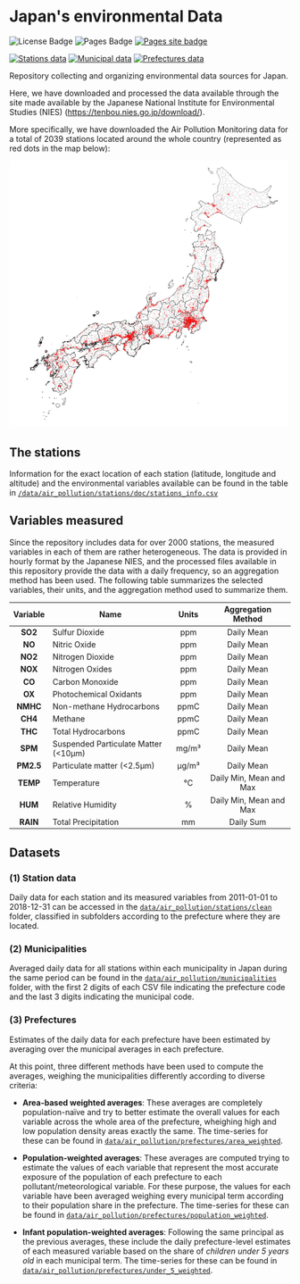 # Japan's environmental Data

![License Badge](https://img.shields.io/github/license/AlFontal/environmental-data-japan?color=blue)
![Pages Badge](https://github.com/AlFontal/environmental-data-japan/actions/workflows/deploy.yml/badge.svg)
[![Pages site badge](https://img.shields.io/badge/Pages%20Site-Online-green)](https://alfontal.github.io/environmental-data-japan)

[![Stations data](https://img.shields.io/badge/Stations-Download-orange)](https://github.com/AlFontal/environmental-data-japan/tree/main/data/air_pollution/stations/clean)
[![Municipal data](https://img.shields.io/badge/Municipalities-Download-orange)](https://github.com/AlFontal/environmental-data-japan/tree/main/data/air_pollution/municipalities)
[![Prefectures data](https://img.shields.io/badge/Prefectures-Download-orange)](https://github.com/AlFontal/environmental-data-japan/tree/main/data/air_pollution/prefectures)

Repository collecting and organizing environmental data sources for Japan.

Here, we have downloaded and processed the data available through the site made available by the Japanese National Institute for Environmental Studies (NIES) (<https://tenbou.nies.go.jp/download/>).

More specifically, we have downloaded the Air Pollution Monitoring data for a total of 2039 stations located around the whole country (represented as red dots in the map below):

<img src="https://github.com/AlFontal/environmental-data-japan/raw/main/data/air_pollution/stations/doc/stations_map.png" alt="Japanese Monitoring Stations Map" title="Japanese Monitoring Stations Map" width=500px>

## The stations

Information for the exact location of each station (latitude, longitude and altitude) and the environmental variables available can be found in the table in [`/data/air_pollution/stations/doc/stations_info.csv`](https://github.com/AlFontal/environmental-data-japan/data/air_pollution/stations/doc/stations_info.csv)

## Variables measured

Since the repository includes data for over 2000 stations, the measured variables in each of them are rather heterogeneous. The data is provided in hourly format by the Japanese NIES, and the processed files available in this repository provide the data with a daily frequency, so an aggregation method has been used. The following table summarizes the selected variables, their units, and the aggregation method used to summarize them.

| **Variable**  | **Name**                              | **Units**  |  **Aggregation Method**  |
|:------------: |-------------------------------------- |:---------: |:-----------------------: |
| **SO2**       | Sulfur Dioxide                        | ppm        | Daily Mean               |
| **NO**        | Nitric Oxide                          | ppm        | Daily Mean               |
| **NO2**       | Nitrogen Dioxide                      | ppm        | Daily Mean               |
| **NOX**       | Nitrogen Oxides                       | ppm        | Daily Mean               |
| **CO**        | Carbon Monoxide                       | ppm        | Daily Mean               |
| **OX**        | Photochemical Oxidants                | ppm        | Daily Mean               |
| **NMHC**      | Non-methane Hydrocarbons              | ppmC       | Daily Mean               |
| **CH4**       | Methane                               | ppmC       | Daily Mean               |
| **THC**       | Total Hydrocarbons                    | ppmC       | Daily Mean               |
| **SPM**       | Suspended Particulate Matter (<10µm)  | mg/m³      | Daily Mean               |
| **PM2.5**     | Particulate matter (<2.5µm)           | µg/m³      | Daily Mean               |
| **TEMP**      | Temperature                           | °C         | Daily Min, Mean and Max  |
| **HUM**       | Relative Humidity                     | %          | Daily Min, Mean and Max  |
| **RAIN**      | Total Precipitation                   | mm         | Daily Sum                |



## Datasets

### (1) Station data

Daily data for each station and its measured variables from 2011-01-01 to 2018-12-31 can be accessed in the [`data/air_pollution/stations/clean`](https://github.com/AlFontal/environmental-data-japan/data/air_pollution/stations/clean) folder, classified in subfolders according to the prefecture where they are located.

### (2) Municipalities

Averaged daily data for all stations within each municipality in Japan during the same period can be found in the [`data/air_pollution/municipalities`](https://github.com/AlFontal/environmental-data-japan/data/air_pollution/municipalities/) folder, with the first 2 digits of each CSV file indicating the prefecture code and the last 3 digits indicating the municipal code.

### (3) Prefectures

Estimates of the daily data for each prefecture have been estimated by averaging over the municipal averages in each prefecture.

At this point, three different methods have been used to compute the averages, weighing the municipalities differently according to diverse criteria:

+ **Area-based weighted averages**: These averages are completely population-naïve and try to better estimate the overall values for each variable across the whole area of the prefecture, wheighing high and low population density areas exactly the same. The time-series for these can be found in [`data/air_pollution/prefectures/area_weighted`](https://github.com/AlFontal/environmental-data-japan/data/air_pollution/prefectures/area_weighted).

+ **Population-weighted averages**: These averages are computed trying to estimate the values of each variable that represent the most accurate exposure of the population of each prefecture to each pollutant/meteorological variable. For these purpose, the values for each variable have been averaged weighing every municipal term according to their population share in the prefecture. The time-series for these can be found in [`data/air_pollution/prefectures/population_weighted`](https://github.com/AlFontal/environmental-data-japan/data/air_pollution/prefectures/population_weighted).

+ **Infant population-weighted averages**: Following the same principal as the previous averages, these include the daily prefecture-level estimates of each measured variable based on the share of *children under 5 years old* in each municipal term. The time-series for these can be found in [`data/air_pollution/prefectures/under_5_weighted`](https://github.com/AlFontal/environmental-data-japan/data/air_pollution/prefectures/under_5_weighted).
